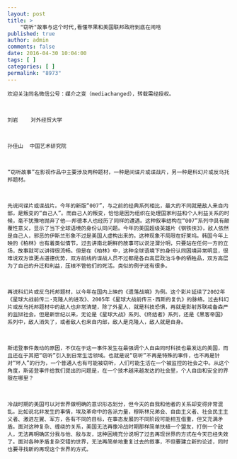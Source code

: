 ```yaml
---
layout: post
title: >
    "窃听"故事与这个时代,看懂苹果和美国联邦政府到底在闹啥
published: true
author: admin
comments: false
date: 2016-04-30 10:04:00
tags: [ ]
categories: [ ]
permalink: "8973"
---
```

> 


  
  
  
  
    欢迎关注同名微信公号：媒介之变（mediachanged），转载需经授权。
  
  
  
    刘岩    对外经贸大学
  
  
  
    孙佳山  中国艺术研究院
  
  
  
    “窃听故事”在影视作品中主要涉及两种题材，一种是间谍片或谍战片，另一种是科幻片或反乌托邦题材。
  
  
  
    先说间谍片或谍战片。今年的新版“007”，与之前的经典系列相比，最大的不同就是敌人来自内部，是叛变的“自己人”。而自己人的叛变，恰恰是因为组织在处理国家利益和个人利益关系的时候，毫不犹豫地抛弃了他——邦德本人也经历了同样的遭遇。这种叙事结构在“007”系列中具有颠覆性意义，显示了当下全球语境的身份认同问题。今年的美国超级英雄片《钢铁侠3》，敌人依然是自己人，邪恶的伊斯兰形象不过是美国人虚构出来的。这种现象不局限在好莱坞。韩国今年上映的《柏林》也有着类似情节，过去讲南北朝鲜的故事可以说泾渭分明，只要站在任何一方的立场，故事就可以讲得很流畅。但是在《柏林》中，这种全球语境下的身份认同困境异常明显，很难说双方谁更占道德优势，双方前线的谍战人员不过都是各自高层政治斗争的牺牲品，双方高层为了自己的升迁和利益，压根不管他们的死活。类似的例子还有很多。
  
  
  
    再说科幻片或反乌托邦题材，以今年在国内上映的《遗落战境》为例。这个影片延续了2002年《星球大战前传二·克隆人的进攻》、2005年《星球大战前传三·西斯的复仇》的脉络。过去科幻片或反乌托邦题材中的敌人也非常清楚，除了外星人，就是科技恐惧，再就是影射苏联戒备森严的监狱社会。但是新世纪以来，无论是《星球大战》系列、《终结者》系列，还是《黑客帝国》系列中，敌人消失了，或者敌人也来自内部，敌人是克隆人，敌人就是自身。
  
  
  
    斯诺登事件轰动的原因，不仅在于这一事件发生在最强调个人自由同时科技也最发达的美国，而且还在于其把“窃听”引入到日常生活领域。也就是说“窃听”不再是特殊的事件，也不再是针对“坏人”的行为，一个普通人也有可能被窃听，人们可能生活在一个被监控的社会之中。从这个角度，斯诺登事件给我们提出的问题是，在一个技术越来越发达的社会里，个人自由和安全的界限在哪里？
  
  
  
    冷战时期的美国可以对世界做明确的意识形态划分，但今天的自我和他者的关系却变得非常混乱。比如说北非发生的事情，埃及革命中的各派力量，穆斯林兄弟会、自由主义者、社会民主主义者、激进左翼、军方，各有不同的目标，在事态发展的不同阶段可能相互借重，但又充满矛盾。面对这种复杂、缠绕的关系，美国无法再像冷战时期那样简单扶植一个盟友，打倒一个敌人，无法再明确区分我与他、敌与友，这种困境充分说明了过去再现世界的方式在今天已经失效了。面对各种矛盾复杂交错的世界，无法再简单地重复过去的叙事，不但要建立新的论述，同时也要寻找新的再现这个世界的方式。
  
